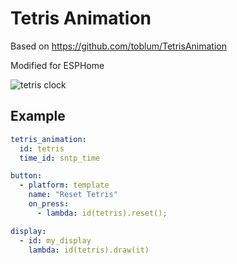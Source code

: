 # Tetris Animation

Based on https://github.com/toblum/TetrisAnimation

Modified for ESPHome

![tetris clock](https://github.com/user-attachments/assets/871b076d-4c8c-47ad-b68b-1155ede96189)

## Example

```yaml
tetris_animation:
  id: tetris
  time_id: sntp_time

button:
  - platform: template
    name: "Reset Tetris"
    on_press:
      - lambda: id(tetris).reset();

display:
  - id: my_display
    lambda: id(tetris).draw(it)
```
